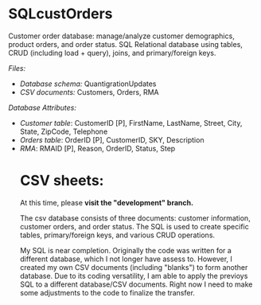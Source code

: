 # SQLcustOrders

Customer order database: manage/analyze customer demographics, product orders, and order status.
SQL Relational database using tables, CRUD (including load + query), joins, and primary/foreign keys.

<i>Files:</i>
<ul>
  <li><i>Database schema:</i> QuantigrationUpdates</li>
  <li><i>CSV documents:</i> Customers, Orders, RMA</li>
</ul>

<i>Database Attributes:</i>
<ul>
  <li><i>Customer table</i>:  CustomerID [P], FirstName, LastName, Street, City, State, ZipCode, Telephone</li>
  <li><i>Orders table</i>:  OrderID [P], CustomerID, SKY, Description</li>
  <li><i>RMA</i>:  RMAID [P], Reason, OrderID, Status, Step</li>

CSV sheets:
=======
<p>
At this time, please <b>visit the "development" branch.</b> 
</p>
<p>
The csv database consists of three documents: customer information, customer orders, and order status. The SQL is used to create specific tables, primary/foreign keys, and various CRUD operations. 
</p>
<p>
My SQL is near completion. Originally the code was written for a different database, which I not longer have assess to. However, I created my own CSV documents (including "blanks") to form another database. Due to its coding versatility, I am able to apply the previoys SQL to a different database/CSV documents. Right now I need to make some adjustments to the code to finalize the transfer. 
</p>